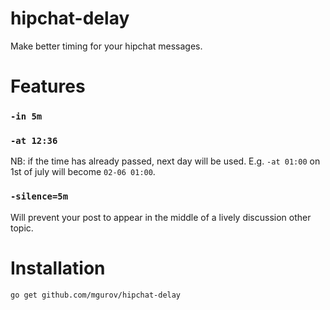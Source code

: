 # hipchat-delay

Make better timing for your hipchat messages. 

# Features

### `-in 5m`

### `-at 12:36`

NB: if the time has already passed, next day will be used. E.g. `-at 01:00` on 1st of july will become `02-06 01:00`.

### `-silence=5m`
 
Will prevent your post to appear in the middle of a lively discussion other topic.

# Installation 

`go get github.com/mgurov/hipchat-delay`